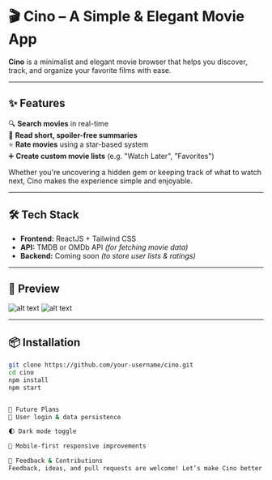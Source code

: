 # 🎬 Cino – A Simple & Elegant Movie App

**Cino** is a minimalist and elegant movie browser that helps you discover, track, and organize your favorite films with ease.

---

## ✨ Features

🔍 **Search movies** in real-time  
📖 **Read short, spoiler-free summaries**  
⭐ **Rate movies** using a star-based system  
➕ **Create custom movie lists** (e.g. "Watch Later", "Favorites")

Whether you're uncovering a hidden gem or keeping track of what to watch next, Cino makes the experience simple and enjoyable.

---

## 🛠 Tech Stack

- **Frontend:** ReactJS + Tailwind CSS
- **API:** TMDB or OMDb API _(for fetching movie data)_
- **Backend:** Coming soon _(to store user lists & ratings)_

---

## 📸 Preview

![alt text](public/img/2.png)
![alt text](public/img/3.png)

---

## 📦 Installation

```bash
git clone https://github.com/your-username/cino.git
cd cino
npm install
npm start


🚧 Future Plans
🔐 User login & data persistence

🌓 Dark mode toggle

📱 Mobile-first responsive improvements

💬 Feedback & Contributions
Feedback, ideas, and pull requests are welcome! Let’s make Cino better togethe
```
